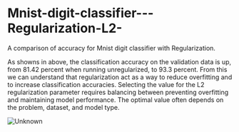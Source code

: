# Mnist-digit-classifier---Regularization-L2-
A comparison of accuracy for Mnist digit classifier with  Regularization. 

As showns in above, the classification accuracy on the validation data is up, from 81.42 percent when running unregularized, to 93.3 percent. From this we can understand that regularization act as a way to reduce overfitting and to increase classification accuracies.
Selecting the value for the L2 regularization parameter requires balancing between preventing overfitting and maintaining model performance. The optimal value often depends on the problem, dataset, and model type.

![Unknown](https://github.com/user-attachments/assets/5d3c4ba4-1d93-4f4c-9a46-dcacc00b6d5a)
